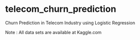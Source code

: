 # telecom_churn_prediction
Churn Prediction in Telecom Industry using Logistic Regression

Note : All data sets are available at Kaggle.com
